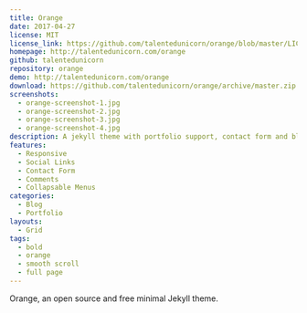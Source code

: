 ```yaml
---
title: Orange
date: 2017-04-27
license: MIT
license_link: https://github.com/talentedunicorn/orange/blob/master/LICENSE
homepage: http://talentedunicorn.com/orange
github: talentedunicorn
repository: orange
demo: http://talentedunicorn.com/orange
download: https://github.com/talentedunicorn/orange/archive/master.zip
screenshots:
  - orange-screenshot-1.jpg
  - orange-screenshot-2.jpg
  - orange-screenshot-3.jpg
  - orange-screenshot-4.jpg
description: A jekyll theme with portfolio support, contact form and blog
features:
  - Responsive
  - Social Links
  - Contact Form
  - Comments
  - Collapsable Menus
categories:
  - Blog
  - Portfolio
layouts:
  - Grid
tags:
  - bold
  - orange
  - smooth scroll
  - full page
---
```


Orange, an open source and free minimal Jekyll theme.

